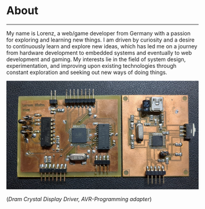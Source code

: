 # About

---

My name is Lorenz, a web/game developer from Germany with a passion for exploring and learning new things.
I am driven by curiosity and a desire to continuously learn and explore new ideas, which has led me on a journey from hardware development to embedded systems and eventually to web development and gaming.
My interests lie in the field of system design, experimentation, and improving upon existing technologies through constant exploration and seeking out new ways of doing things.


![pcb](/assets/images/mcu.jpg)

(*Dram Crystal Display Driver, AVR-Programming adapter*)
